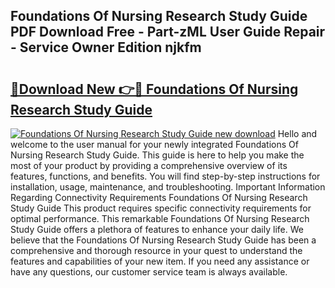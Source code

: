 ## Foundations Of Nursing Research Study Guide PDF Download Free - Part-zML User Guide Repair - Service Owner Edition njkfm

# <h2><a href="http://bc60620.oget.top/?id=Foundations+Of+Nursing+Research+Study+Guide">🔗Download New 👉🔴 Foundations Of Nursing Research Study Guide</a></h2>

[![Foundations Of Nursing Research Study Guide new download](https://i.imgur.com/5g1atiW.png)](http://bc60620.oget.top/?id=Foundations+Of+Nursing+Research+Study+Guide)
Hello and welcome to the user manual for your newly integrated Foundations Of Nursing Research Study Guide. This guide is here to help you make the most of your product by providing a comprehensive overview of its features, functions, and benefits. You will find step-by-step instructions for installation, usage, maintenance, and troubleshooting. Important Information Regarding Connectivity Requirements Foundations Of Nursing Research Study Guide This product requires specific connectivity requirements for optimal performance. This remarkable Foundations Of Nursing Research Study Guide offers a plethora of features to enhance your daily life. We believe that the Foundations Of Nursing Research Study Guide has been a comprehensive and thorough resource in your quest to understand the features and capabilities of your new item. If you need any assistance or have any questions, our customer service team is always available.
